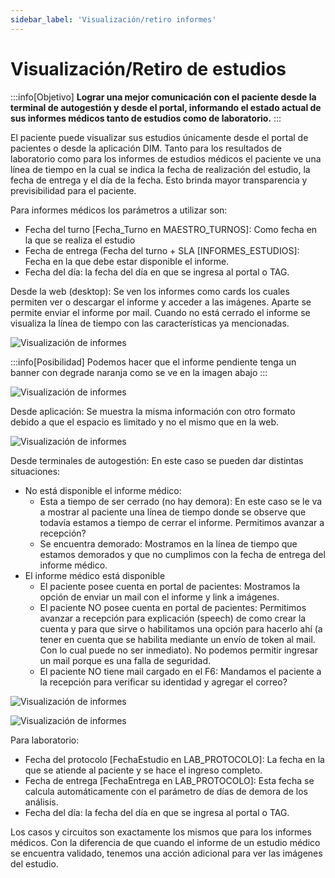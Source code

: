 ```yaml
---
sidebar_label: 'Visualización/retiro informes'
---
```


# Visualización/Retiro de estudios

:::info[Objetivo]
**Lograr una mejor comunicación con el paciente desde la terminal de autogestión y desde el portal, informando el estado actual de sus informes médicos tanto de estudios como de laboratorio.**
:::

El paciente puede visualizar sus estudios únicamente desde el portal de pacientes o desde la aplicación DIM. Tanto para los resultados de laboratorio como para los informes de estudios médicos el paciente ve una línea de tiempo en la cual se indica la fecha de realización del estudio, la fecha de entrega y el día de la fecha. Esto brinda mayor transparencia y previsibilidad para el paciente.  

Para informes médicos los parámetros a utilizar son:
- Fecha del turno [Fecha_Turno en MAESTRO_TURNOS]: Como fecha en la que se realiza el estudio
- Fecha de entrega (Fecha del turno + SLA [INFORMES_ESTUDIOS]: Fecha en la que debe estar disponible el informe.
- Fecha del día: la fecha del día en que se ingresa al portal o TAG.

Desde la web (desktop): Se ven los informes como cards los cuales permiten ver o descargar el informe y acceder a las imágenes. Aparte se permite enviar el informe por mail. Cuando no está cerrado el informe se visualiza la línea de tiempo con las características ya mencionadas.

<div style={{textAlign: 'center'}}>

![Visualización de informes](/img/terminales/tag-informes.png)

</div>

:::info[Posibilidad]
Podemos hacer que el informe pendiente tenga un banner con degrade naranja como se ve en la imagen abajo
:::

<div style={{textAlign: 'center'}}>

![Visualización de informes](/img/terminales/card-informe.png)

</div>

Desde aplicación: Se muestra la misma información con otro formato debido a que el espacio es limitado y no el mismo que en la web.

<div style={{textAlign: 'center'}}>

![Visualización de informes](/img/terminales/card-informe-mobile.png)

</div>

Desde terminales de autogestión: En este caso se pueden dar distintas situaciones:
- No está disponible el informe médico:
    - Esta a tiempo de ser cerrado (no hay demora): En este caso se le va a mostrar al paciente una línea de tiempo donde se observe que todavía estamos a tiempo de cerrar el informe. Permitimos avanzar a recepción?
    - Se encuentra demorado: Mostramos en la línea de tiempo que estamos demorados y que no cumplimos con la fecha de entrega del informe médico. 
- El informe médico está disponible
    - El paciente posee cuenta en portal de pacientes: Mostramos la opción de enviar un mail con el informe y link a imágenes. 
    - El paciente NO posee cuenta en portal de pacientes: Permitimos avanzar a recepción para explicación (speech) de como crear la cuenta y para que sirve o habilitamos una opción para hacerlo ahí (a tener en cuenta que se habilita mediante un envío de token al mail. Con lo cual puede no ser inmediato). No podemos permitir ingresar un mail porque es una falla de seguridad.
    - El paciente NO tiene mail cargado en el F6: Mandamos el paciente a la recepción para verificar su identidad y agregar el correo?

<div style={{textAlign: 'center'}}>

![Visualización de informes](/img/terminales/card-informe-tag.png)

</div>

<div style={{textAlign: 'center'}}>

![Visualización de informes](/img/terminales/card-informe-tag2.png)

</div>

Para laboratorio:

- Fecha del protocolo [FechaEstudio en LAB_PROTOCOLO]: La fecha en la que se atiende al paciente y se hace el ingreso completo.
- Fecha de entrega [FechaEntrega en LAB_PROTOCOLO]: Esta fecha se calcula automáticamente con el parámetro de días de demora de los análisis.
- Fecha del día: la fecha del día en que se ingresa al portal o TAG.

Los casos y circuitos son exactamente los mismos que para los informes médicos. Con la diferencia de que cuando el informe de un estudio médico se encuentra validado, tenemos una acción adicional para ver las imágenes del estudio.
